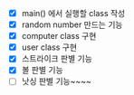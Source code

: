 - [x] main() 에서 실행할 class 작성
- [x] random number 만드는 기능
- [x] computer class 구현
- [x] user class 구현
- [x] 스트라이크 판별 기능
- [x] 볼 판별 기능
- [ ] 낫싱 판별 기능~~~~